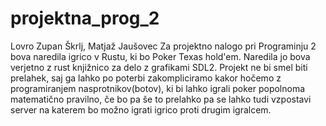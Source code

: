 # projektna_prog_2
Lovro Zupan Škrlj, Matjaž Jaušovec
Za projektno nalogo pri Programinju 2 bova naredila igrico v Rustu, ki bo Poker Texas hold'em. 
Naredila jo bova verjetno z rust knjižnico za delo z grafikami SDL2. Projekt ne bi smel biti prelahek, saj ga lahko
po poterbi zakompliciramo kakor hočemo z programiranjem nasprotnikov(botov), ki bi lahko igrali poker popolnoma
matematično pravilno, če bo pa še to prelahko pa se lahko tudi
vzpostavi server na katerem bo možno igrati igrico proti drugim igralcem.
